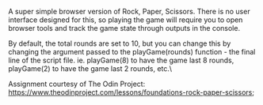A super simple browser version of Rock, Paper, Scissors. There is no user interface designed for this, so playing the game will require you to open browser tools and track the game state through outputs in the console.

By default, the total rounds are set to 10, but you can change this by changing the argument passed to the playGame(rounds) function - the final line of the script file. ie. playGame(8) to have the game last 8 rounds, playGame(2) to have the game last 2 rounds, etc.\

Assignment courtesy of The Odin Project: https://www.theodinproject.com/lessons/foundations-rock-paper-scissors;
